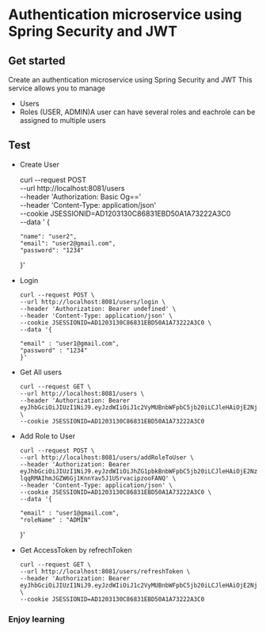# Authentication microservice using Spring Security and JWT


## Get started 
Create an authentication microservice using Spring Security and JWT This service allows you to manage
- Users
- Roles (USER, ADMIN)A user can have several roles and eachrole can be assigned to multiple users

## Test
- Create User 

  curl --request POST \
  --url http://localhost:8081/users \
  --header 'Authorization: Basic Og==' \
  --header 'Content-Type: application/json' \
  --cookie JSESSIONID=AD1203130C86831EBD50A1A73222A3C0 \
  --data '	{

      "name": "user2",
      "email": "user2@gmail.com",
      "password": "1234"

  }'

- Login

      curl --request POST \
      --url http://localhost:8081/users/login \
      --header 'Authorization: Bearer undefined' \
      --header 'Content-Type: application/json' \
      --cookie JSESSIONID=AD1203130C86831EBD50A1A73222A3C0 \
      --data '{

      "email" : "user1@gmail.com",
      "password" : "1234"
      }'

- Get All users

      curl --request GET \
      --url http://localhost:8081/users \
      --header 'Authorization: Bearer eyJhbGciOiJIUzI1NiJ9.eyJzdWIiOiJ1c2VyMUBnbWFpbC5jb20iLCJleHAiOjE2Njk1MDIyNTcsImlzcyI6Imh0dHA6Ly9sb2NhbGhvc3Q6ODA4MS91c2Vycy9yZWZyZXNoVG9rZW4iLCJ0ZXN0IjoiTXkgUHJpdmF0ZSBjbGFpbSAiLCJyb2xlcyI6WyJVU0VSIl19.NK4IrZeyQ_SBv0bsfCxDIzLdmxi8bB2A1j9lfmMPD8M' \
      --cookie JSESSIONID=AD1203130C86831EBD50A1A73222A3C0

- Add Role to User
  
      curl --request POST \
      --url http://localhost:8081/users/addRoleToUser \
      --header 'Authorization: Bearer eyJhbGciOiJIUzI1NiJ9.eyJzdWIiOiJhZG1pbkBnbWFpbC5jb20iLCJleHAiOjE2NzAzMzUwMjgsInRlc3QgIjoidGVzdCAiLCJyb2xlcyI6WyJBRE1JTiJdLCJpc3MiOiJodHRwOi8vbG9jYWxob3N0OjgwODEvdXNlcnMvbG9naW4ifQ.K-lqqRMAIhmJGZW6Gj1KnnYav5J1USrvacipzooFANQ' \
      --header 'Content-Type: application/json' \
      --cookie JSESSIONID=AD1203130C86831EBD50A1A73222A3C0 \
      --data '{

      "email" : "user1@gmail.com",
      "roleName" : "ADMIN"
   }'

- Get AccessToken by refrechToken 

      curl --request GET \
      --url http://localhost:8081/users/refreshToken \
      --header 'Authorization: Bearer eyJhbGciOiJIUzI1NiJ9.eyJzdWIiOiJ1c2VyMUBnbWFpbC5jb20iLCJleHAiOjE2Njk1MDIyNDEsImlzcyI6Imh0dHA6Ly9sb2NhbGhvc3Q6ODA4MS91c2Vycy9sb2dpbiIsInRlc3QiOiJNeSBQcml2YXRlIGNsYWltICJ9.RrlSzxLH5bEU5lKJLGeE1ESeNSDi200_bZE4tlr55MU' \
      --cookie JSESSIONID=AD1203130C86831EBD50A1A73222A3C0
### Enjoy learning 
